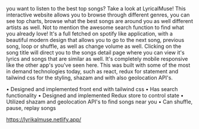 you want to listen to the best top songs? Take a look at LyricalMuse! This interactive website allows you to browse through different genres, you can see top charts, browse what the best songs are around you as well different artists as well. Not to mention the awesome search function to find what you already love! It's a full fetched on spotify like application, with a beautiful modern design that allows you to go to the next song, previous song, loop or shuffle, as well as change volume as well. Clicking on the song title will direct you to the songs detail page where you can view it's lyrics and songs that are similar as well. It's completely mobile responsive like the other app's you've seen here. This was built with some of the most in demand technologies today, such as react, redux for statement and tailwind css for the styling, shazam and with also geolocation API's.

• Designed and implemented front end with tailwind css
• Has search functionality
• Designed and implemented Redux store to control state
• Utilized shazam and geolocation API's to find songs near you
• Can shuffle, pause, replay songs

https://lyrikalmuse.netlify.app/
